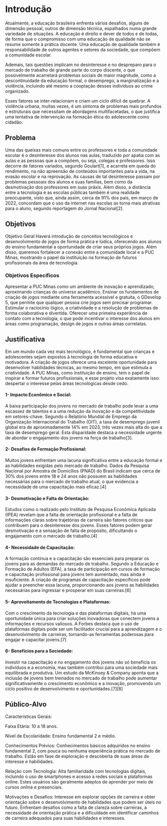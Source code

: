 # Introdução

Atualmente, a educação brasileira enfrenta vários desafios, alguns de dimensão pessoal, outros de dimensão técnica, espalhados numa grande variedade de situações. A educação é direito e dever de todos e de todas, de forma que o compromisso com uma educação de qualidade não se resume somente à prática docente. Uma educação de qualidade também é responsabilidade de outros agentes e setores da sociedade, que compõem a comunidade escolar.

Ademais, tais questões implicam no desinteresse e no despreparo para o mercado de trabalho de grande parte do corpo discente, o que possivelmente acarretará problemas sociais de maior magnitude, como a descontinuidade da educação formal, o desemprego, a marginalização e a violência, incluindo até mesmo a cooptação desses indivíduos ao crime organizado. 

Esses fatores se inter-relacionam e criam um ciclo difícil de quebrar. A violência urbana, muitas vezes, é um sintoma de problemas mais profundos e estruturais que necessitam de abordagens multifacetadas, o que justifica uma tentativa de intervenção na formação ética do adolescente como cidadão.

## Problema

Uma das queixas mais comuns entre os professores e toda a comunidade escolar é o desinteresse dos alunos nas aulas, traduzido por apatia com as aulas e as pessoas que a compõem, ou seja, colegas e professores. Isso decorre de fatores variados, segundo Goulart[1], e acarreta em queda do rendimento, na não apreensão de conteúdos importantes para a vida, na evasão escolar e na reprovação.
As causas de tal desinteresse passam por problemas pessoais dos alunos e suas famílias, bem como da desmotivação dos professores em suas práxis. Além disso, a distância entre a tecnologia e as escolas públicas também é uma realidade preocupante, visto que, ainda assim, cerca de 91% dos pais, em março de 2022, concordam que o uso da internet nas escolas as torna mais atrativas para o aluno, segundo reportagem do Jornal Nacional[2].

## Objetivos

Objetivo Geral
Haverá introdução de conceitos tecnológicos e desenvolvimento de jogos de forma prática e lúdica, oferecendo aos alunos do ensino fundamental a oportunidade de criar seus próprios jogos. Além disso, queremos fortalecer a conexão entre a comunidade local e a PUC Minas, mostrando o papel da instituição na formação de futuros profissionais da área de tecnologia.

### Objetivos Específicos

Apresentar a PUC Minas como um ambiente de inovação e aprendizado, aproximando crianças do universo acadêmico.
Ensinar os fundamentos de criação de jogos mediante uma ferramenta acessível e gratuita, o GDevelop 5, que permite que qualquer pessoa crie jogos sem precisar programar.
Estimular o raciocínio lógico, a criatividade e a resolução de problemas de forma colaborativa e divertida.
Oferecer uma primeira experiência de contato com a tecnologia, o que pode incentivar o interesse dos alunos em áreas como programação, design de jogos e outras áreas correlatas.

## Justificativa

Em um mundo cada vez mais tecnológico, é fundamental que crianças e adolescentes sejam expostos à tecnologia de forma educativa e motivadora. A criação de jogos oferece uma excelente oportunidade para desenvolver habilidades técnicas, ao mesmo tempo, em que estimula a criatividade. A PUC Minas, como instituição de ensino, tem o papel de inspirar e formar futuros profissionais, e esse projeto visa exatamente isso: despertar o interesse pelas áreas tecnológicas desde cedo.

#### 1- Impacto Econômico e Social:

A baixa participação dos jovens no mercado de trabalho pode levar a uma escassez de talentos e a uma redução da inovação e da competitividade em setores-chave. Segundo o Relatório Mundial de Emprego da Organização Internacional do Trabalho (OIT), a taxa de desemprego juvenil global era de aproximadamente 14% em 2023, três vezes mais alta do que a taxa de desemprego geral. Esta disparidade destaca a necessidade urgente de abordar o engajamento dos jovens na força de trabalho[3].

#### 2- Desafios de Formação Profissional:

Muitos jovens enfrentam uma lacuna significativa entre a educação formal e as habilidades exigidas pelo mercado de trabalho. Dados da Pesquisa Nacional por Amostra de Domicílios (PNAD) do Brasil indicam que cerca de 30% dos jovens entre 18 e 24 anos não possuem as habilidades necessárias para o mercado de trabalho atual, o que evidencia a necessidade de uma capacitação mais eficaz.[4]

#### 3- Desmotivação e Falta de Orientação:

Estudos como o realizado pelo Instituto de Pesquisa Econômica Aplicada (IPEA) revelam que a falta de orientação profissional e a falta de informações claras sobre trajetórias de carreira são fatores críticos que contribuem para o desinteresse dos jovens. Esses fatores podem gerar desmotivação e a sensação de falta de propósito, dificultando o engajamento com o mercado de trabalho.[4]

#### 4- Necessidade de Capacitação:

A formação contínua e a capacitação são essenciais para preparar os jovens para as demandas do mercado de trabalho. Segundo a Educação e Formação de Adultos (EFA), a taxa de participação em cursos de formação e capacitação profissional para jovens tem aumentado, mas ainda é insuficiente. A criação de programas de capacitação específicos pode ajudar a preencher essa lacuna, proporcionando aos jovens as habilidades necessárias para ingressar e prosperar em suas carreiras.[6]

#### 5- Aproveitamento de Tecnologias e Plataformas:

Com o crescimento da tecnologia e das plataformas digitais, há uma oportunidade única para criar soluções inovadoras que conectem jovens a informações e recursos valiosos. A Forbes destaca que o uso de plataformas digitais pode ser um facilitador crucial para a aprendizagem e o desenvolvimento de carreiras, tornando-as ferramentas poderosas para engajar e capacitar jovens.[7]

#### 6- Benefícios para a Sociedade:

Investir na capacitação e no engajamento dos jovens não só beneficia os indivíduos e a economia, mas também contribui para uma sociedade mais equilibrada e produtiva. Um estudo da McKinsey & Company aponta que a inclusão de jovens bem treinados no mercado de trabalho pode aumentar significativamente o crescimento econômico e a inovação, promovendo um ciclo positivo de desenvolvimento e oportunidades.[7][8]

## Público-Alvo

Características Gerais:

Faixa Etária: 10 a 18 anos.

Nível de Escolaridade: Ensino fundamental 2 e médio.

Conhecimentos Prévios: Conhecimentos básicos adquiridos no ensino fundamental 2, com pouca ou nenhuma experiência prática no mercado de trabalho. Estão em fase de exploração e descoberta de suas áreas de interesse e habilidades.

Relação com Tecnologia: Alta familiaridade com tecnologias digitais, incluindo o uso de smartphones e acesso a redes sociais e plataformas online. Estes usuários são geralmente adeptos de aprender por meio de cursos online e presenciais.

Motivações e Desafios: Interesse em explorar opções de carreira e obter orientação sobre o desenvolvimento de habilidades que podem ser úteis no futuro. Enfrentam desafios como a falta de clareza sobre carreiras, a necessidade de orientação prática e a dificuldade em identificar caminhos de carreira adequados para suas habilidades e interesses.
